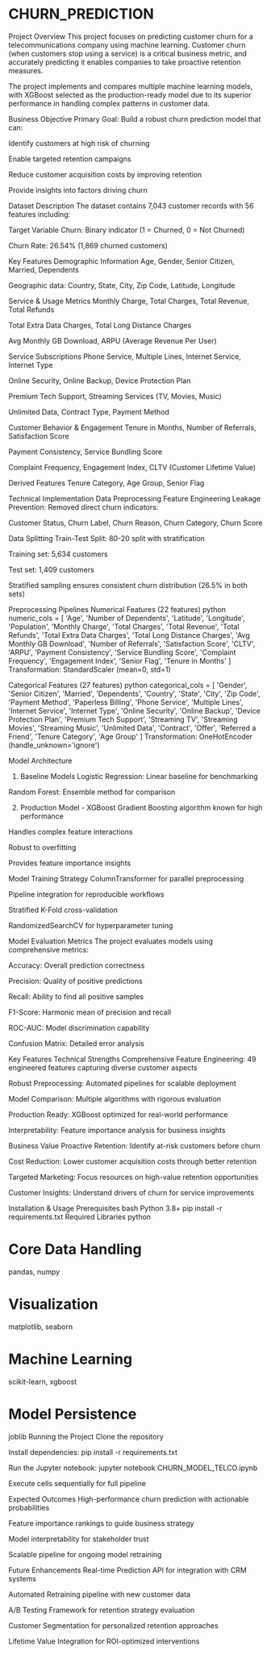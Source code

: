 # CHURN_PREDICTION
Project Overview
This project focuses on predicting customer churn for a telecommunications company using machine learning. Customer churn (when customers stop using a service) is a critical business metric, and accurately predicting it enables companies to take proactive retention measures.

The project implements and compares multiple machine learning models, with XGBoost selected as the production-ready model due to its superior performance in handling complex patterns in customer data.

Business Objective
Primary Goal: Build a robust churn prediction model that can:

Identify customers at high risk of churning

Enable targeted retention campaigns

Reduce customer acquisition costs by improving retention

Provide insights into factors driving churn

Dataset Description
The dataset contains 7,043 customer records with 56 features including:

Target Variable
Churn: Binary indicator (1 = Churned, 0 = Not Churned)

Churn Rate: 26.54% (1,869 churned customers)

Key Features
Demographic Information
Age, Gender, Senior Citizen, Married, Dependents

Geographic data: Country, State, City, Zip Code, Latitude, Longitude

Service & Usage Metrics
Monthly Charge, Total Charges, Total Revenue, Total Refunds

Total Extra Data Charges, Total Long Distance Charges

Avg Monthly GB Download, ARPU (Average Revenue Per User)

Service Subscriptions
Phone Service, Multiple Lines, Internet Service, Internet Type

Online Security, Online Backup, Device Protection Plan

Premium Tech Support, Streaming Services (TV, Movies, Music)

Unlimited Data, Contract Type, Payment Method

Customer Behavior & Engagement
Tenure in Months, Number of Referrals, Satisfaction Score

Payment Consistency, Service Bundling Score

Complaint Frequency, Engagement Index, CLTV (Customer Lifetime Value)

Derived Features
Tenure Category, Age Group, Senior Flag

Technical Implementation
Data Preprocessing
Feature Engineering
Leakage Prevention: Removed direct churn indicators:

Customer Status, Churn Label, Churn Reason, Churn Category, Churn Score

Data Splitting
Train-Test Split: 80-20 split with stratification

Training set: 5,634 customers

Test set: 1,409 customers

Stratified sampling ensures consistent churn distribution (26.5% in both sets)

Preprocessing Pipelines
Numerical Features (22 features)
python
numeric_cols = [
    'Age', 'Number of Dependents', 'Latitude', 'Longitude', 'Population',
    'Monthly Charge', 'Total Charges', 'Total Revenue', 'Total Refunds',
    'Total Extra Data Charges', 'Total Long Distance Charges',
    'Avg Monthly GB Download', 'Number of Referrals', 'Satisfaction Score',
    'CLTV', 'ARPU', 'Payment Consistency', 'Service Bundling Score',
    'Complaint Frequency', 'Engagement Index', 'Senior Flag', 'Tenure in Months'
]
Transformation: StandardScaler (mean=0, std=1)

Categorical Features (27 features)
python
categorical_cols = [
    'Gender', 'Senior Citizen', 'Married', 'Dependents', 'Country', 'State',
    'City', 'Zip Code', 'Payment Method', 'Paperless Billing', 'Phone Service',
    'Multiple Lines', 'Internet Service', 'Internet Type', 'Online Security',
    'Online Backup', 'Device Protection Plan', 'Premium Tech Support',
    'Streaming TV', 'Streaming Movies', 'Streaming Music', 'Unlimited Data',
    'Contract', 'Offer', 'Referred a Friend', 'Tenure Category', 'Age Group'
]
Transformation: OneHotEncoder (handle_unknown='ignore')

Model Architecture
1. Baseline Models
Logistic Regression: Linear baseline for benchmarking

Random Forest: Ensemble method for comparison

2. Production Model - XGBoost
Gradient Boosting algorithm known for high performance

Handles complex feature interactions

Robust to overfitting

Provides feature importance insights

Model Training Strategy
ColumnTransformer for parallel preprocessing

Pipeline integration for reproducible workflows

Stratified K-Fold cross-validation

RandomizedSearchCV for hyperparameter tuning

Model Evaluation Metrics
The project evaluates models using comprehensive metrics:

Accuracy: Overall prediction correctness

Precision: Quality of positive predictions

Recall: Ability to find all positive samples

F1-Score: Harmonic mean of precision and recall

ROC-AUC: Model discrimination capability

Confusion Matrix: Detailed error analysis

Key Features
Technical Strengths
Comprehensive Feature Engineering: 49 engineered features capturing diverse customer aspects

Robust Preprocessing: Automated pipelines for scalable deployment

Model Comparison: Multiple algorithms with rigorous evaluation

Production Ready: XGBoost optimized for real-world performance

Interpretability: Feature importance analysis for business insights

Business Value
Proactive Retention: Identify at-risk customers before churn

Cost Reduction: Lower customer acquisition costs through better retention

Targeted Marketing: Focus resources on high-value retention opportunities

Customer Insights: Understand drivers of churn for service improvements


Installation & Usage
Prerequisites
bash
Python 3.8+
pip install -r requirements.txt
Required Libraries
python
# Core Data Handling
pandas, numpy

# Visualization
matplotlib, seaborn

# Machine Learning
scikit-learn, xgboost

# Model Persistence
joblib
Running the Project
Clone the repository

Install dependencies: pip install -r requirements.txt

Run the Jupyter notebook: jupyter notebook CHURN_MODEL_TELCO.ipynb

Execute cells sequentially for full pipeline

Expected Outcomes
High-performance churn prediction with actionable probabilities

Feature importance rankings to guide business strategy

Model interpretability for stakeholder trust

Scalable pipeline for ongoing model retraining

Future Enhancements
Real-time Prediction API for integration with CRM systems

Automated Retraining pipeline with new customer data

A/B Testing Framework for retention strategy evaluation

Customer Segmentation for personalized retention approaches

Lifetime Value Integration for ROI-optimized interventions
